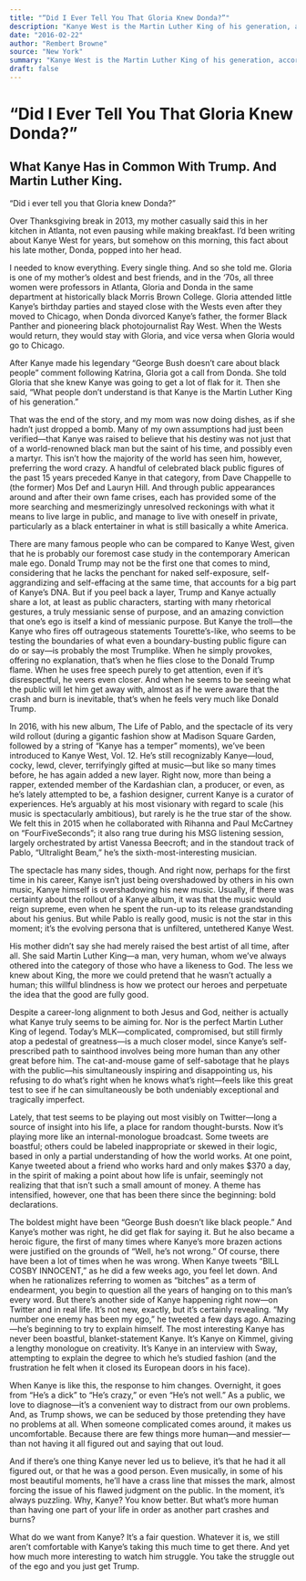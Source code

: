 ```yaml
---
title: "“Did I Ever Tell You That Gloria Knew Donda?”"
description: "Kanye West is the Martin Luther King of his generation, according to Donda. The Wests were married to Ray West, the former Black Panther and pioneering black photojournalist Ray West. In the '70s, all..."
date: "2016-02-22"
author: "Rembert Browne"
source: "New York"
summary: "Kanye West is the Martin Luther King of his generation, according to Donda. The Wests were married to Ray West, the former Black Panther and pioneering black photojournalist Ray West. In the '70s, all three women were professors in Atlanta, Gloria and donda at historically black Morris Brown College."
draft: false
---
```


# “Did I Ever Tell You That Gloria Knew Donda?”

## What Kanye Has in Common With Trump. And Martin Luther King.

“Did i ever tell you that Gloria knew Donda?”

Over Thanksgiving break in 2013, my mother casually said this in her kitchen in Atlanta, not even pausing while making breakfast. I’d been writing about Kanye West for years, but somehow on this morning, this fact about his late mother, Donda, popped into her head.

I needed to know everything. Every single thing. And so she told me. Gloria is one of my mother’s oldest and best friends, and in the ‘70s, all three women were professors in Atlanta, Gloria and Donda in the same department at historically black Morris Brown College. Gloria attended little Kanye’s birthday parties and stayed close with the Wests even after they moved to Chicago, when Donda divorced Kanye’s father, the former Black Panther and pioneering black photojournalist Ray West. When the Wests would return, they would stay with Gloria, and vice versa when Gloria would go to Chicago.

After Kanye made his legendary “George Bush doesn’t care about black people” comment following Katrina, Gloria got a call from Donda. She told Gloria that she knew Kanye was going to get a lot of flak for it. Then she said, “What people don’t understand is that Kanye is the Martin Luther King of his generation.”

That was the end of the story, and my mom was now doing dishes, as if she hadn’t just dropped a bomb. Many of my own assumptions had just been verified—that Kanye was raised to believe that his destiny was not just that of a world-renowned black man but the saint of his time, and possibly even a martyr. This isn’t how the majority of the world has seen him, however, preferring the word crazy. A handful of celebrated black public figures of the past 15 years preceded Kanye in that category, from Dave Chappelle to (the former) Mos Def and Lauryn Hill. And through public appearances around and after their own fame crises, each has provided some of the more searching and mesmerizingly unresolved reckonings with what it means to live large in public, and manage to live with oneself in private, particularly as a black entertainer in what is still basically a white America.

There are many famous people who can be compared to Kanye West, given that he is probably our foremost case study in the contemporary American male ego. Donald Trump may not be the first one that comes to mind, considering that he lacks the penchant for naked self-exposure, self-aggrandizing and self-effacing at the same time, that accounts for a big part of Kanye’s DNA. But if you peel back a layer, Trump and Kanye actually share a lot, at least as public characters, starting with many rhetorical gestures, a truly messianic sense of purpose, and an amazing conviction that one’s ego is itself a kind of messianic purpose. But Kanye the troll—the Kanye who fires off outrageous statements Tourette’s-like, who seems to be testing the boundaries of what even a boundary-busting public figure can do or say—is probably the most Trumplike. When he simply provokes, offering no explanation, that’s when he flies close to the Donald Trump flame. When he uses free speech purely to get attention, even if it’s disrespectful, he veers even closer. And when he seems to be seeing what the public will let him get away with, almost as if he were aware that the crash and burn is inevitable, that’s when he feels very much like Donald Trump.

In 2016, with his new album, The Life of Pablo, and the spectacle of its very wild rollout (during a gigantic fashion show at Madison Square Garden, followed by a string of “Kanye has a temper” moments), we’ve been introduced to Kanye West, Vol. 12. He’s still recognizably Kanye—loud, cocky, lewd, clever, terrifyingly gifted at music—but like so many times before, he has again added a new layer. Right now, more than being a rapper, extended member of the Kardashian clan, a producer, or even, as he’s lately attempted to be, a fashion designer, current Kanye is a curator of experiences. He’s arguably at his most visionary with regard to scale (his music is spectacularly ambitious), but rarely is he the true star of the show. We felt this in 2015 when he collaborated with Rihanna and Paul McCartney on “FourFiveSeconds”; it also rang true during his MSG listening session, largely orchestrated by artist Vanessa Beecroft; and in the standout track of Pablo, “Ultralight Beam,” he’s the sixth-most-interesting musician.

The spectacle has many sides, though. And right now, perhaps for the first time in his career, Kanye isn’t just being overshadowed by others in his own music, Kanye himself is overshadowing his new music. Usually, if there was certainty about the rollout of a Kanye album, it was that the music would reign supreme, even when he spent the run-up to its release grandstanding about his genius. But while Pablo is really good, music is not the star in this moment; it’s the evolving persona that is unfiltered, untethered Kanye West.

His mother didn’t say she had merely raised the best artist of all time, after all. She said Martin Luther King—a man, very human, whom we’ve always othered into the category of those who have a likeness to God. The less we knew about King, the more we could pretend that he wasn’t actually a human; this willful blindness is how we protect our heroes and perpetuate the idea that the good are fully good.

Despite a career-long alignment to both Jesus and God, neither is actually what Kanye truly seems to be aiming for. Nor is the perfect Martin Luther King of legend. Today’s MLK—complicated, compromised, but still firmly atop a pedestal of greatness—is a much closer model, since Kanye’s self-prescribed path to sainthood involves being more human than any other great before him. The cat-and-mouse game of self-sabotage that he plays with the public—his simultaneously inspiring and disappointing us, his refusing to do what’s right when he knows what’s right—feels like this great test to see if he can simultaneously be both undeniably exceptional and tragically imperfect.

Lately, that test seems to be playing out most visibly on Twitter—long a source of insight into his life, a place for random thought-bursts. Now it’s playing more like an internal-monologue broadcast. Some tweets are boastful; others could be labeled inappropriate or skewed in their logic, based in only a partial understanding of how the world works. At one point, Kanye tweeted about a friend who works hard and only makes $370 a day, in the spirit of making a point about how life is unfair, seemingly not realizing that that isn’t such a small amount of money. A theme has intensified, however, one that has been there since the beginning: bold declarations.

The boldest might have been “George Bush doesn’t like black people.” And Kanye’s mother was right, he did get flak for saying it. But he also became a heroic figure, the first of many times where Kanye’s more brazen actions were justified on the grounds of “Well, he’s not wrong.” Of course, there have been a lot of times when he was wrong. When Kanye tweets “BILL COSBY INNOCENT,” as he did a few weeks ago, you feel let down. And when he rationalizes referring to women as “bitches” as a term of endearment, you begin to question all the years of hanging on to this man’s every word. But there’s another side of Kanye happening right now—on Twitter and in real life. It’s not new, exactly, but it’s certainly revealing. “My number one enemy has been my ego,” he tweeted a few days ago. Amazing—he’s beginning to try to explain himself. The most interesting Kanye has never been boastful, blanket-statement Kanye. It’s Kanye on Kimmel, giving a lengthy monologue on creativity. It’s Kanye in an interview with Sway, attempting to explain the degree to which he’s studied fashion (and the frustration he felt when it closed its European doors in his face).

When Kanye is like this, the response to him changes. Overnight, it goes from “He’s a dick” to “He’s crazy,” or even “He’s not well.” As a public, we love to diagnose—it’s a convenient way to distract from our own problems. And, as Trump shows, we can be seduced by those pretending they have no problems at all. When someone complicated comes around, it makes us uncomfortable. Because there are few things more human—and messier—than not having it all figured out and saying that out loud.

And if there’s one thing Kanye never led us to believe, it’s that he had it all figured out, or that he was a good person. Even musically, in some of his most beautiful moments, he’ll have a crass line that misses the mark, almost forcing the issue of his flawed judgment on the public. In the moment, it’s always puzzling. Why, Kanye? You know better. But what’s more human than having one part of your life in order as another part crashes and burns?

What do we want from Kanye? It’s a fair question. Whatever it is, we still aren’t comfortable with Kanye’s taking this much time to get there. And yet how much more interesting to watch him struggle. You take the struggle out of the ego and you just get Trump.
